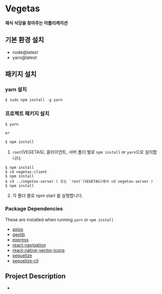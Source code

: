 # Vegetas

**채식 식당을 찾아주는 어플리케이션**

## 기본 환경 설치

<ul>
<li>node@latest</li>
<li>yarn@latest</li>
</ul>

## 패키지 설치

### yarn 설치

```javascript
$ sudo npm install -g yarn
```

### 프로젝트 패키지 설치

```javascript
$ yarn

or

$ npm install
```

1. `root`(VEGETAS), 클라이언트, 서버 폴더 별로 `npm install` or `yarn`으로 설치합니다.

```shell
$ npm install
$ cd vegetas-client
$ npm install
$ cd ../vegetas-server ( 또는 `root`(VEGETAS)에서 cd vegetas-server )
$ npm install
```

2. 각 폴더 별로 npm start 를 실행합니다.

### Package Dependencies

These are installed when running `yarn` or `npm install`

- [axios](https://www.npmjs.com/package/axios)
- [geolib](https://www.npmjs.com/package/geolib)
- [express](https://www.npmjs.com/package/express)
- [react-navigation](https://www.npmjs.com/package/react-navigation)
- [react-native-vector-icons](https://www.npmjs.com/package/react-native-vector-icons)
- [sequelize](https://www.npmjs.com/package/sequelize)
- [sequelize-cli](https://www.npmjs.com/package/sequelize-cli)

## Project Description

-
